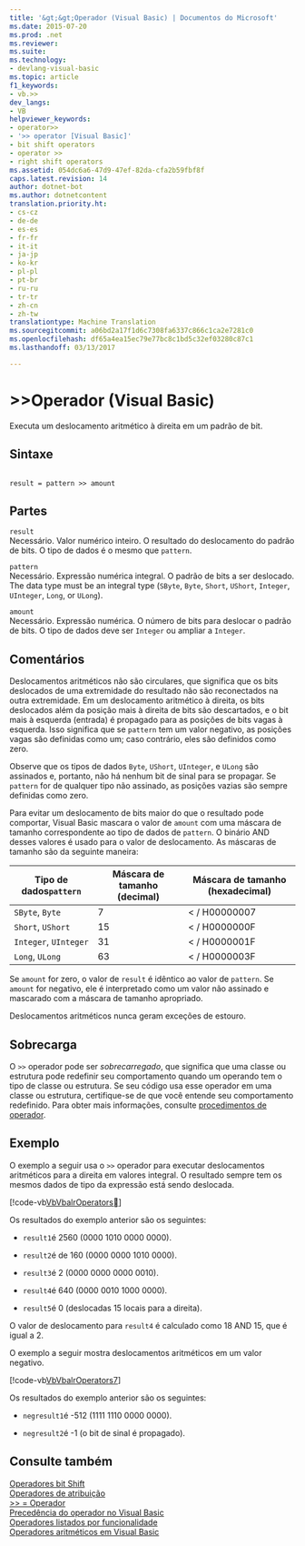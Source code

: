 ```yaml
---
title: '&gt;&gt;Operador (Visual Basic) | Documentos do Microsoft'
ms.date: 2015-07-20
ms.prod: .net
ms.reviewer: 
ms.suite: 
ms.technology:
- devlang-visual-basic
ms.topic: article
f1_keywords:
- vb.>>
dev_langs:
- VB
helpviewer_keywords:
- operator>>
- '>> operator [Visual Basic]'
- bit shift operators
- operator >>
- right shift operators
ms.assetid: 054dc6a6-47d9-47ef-82da-cfa2b59fbf8f
caps.latest.revision: 14
author: dotnet-bot
ms.author: dotnetcontent
translation.priority.ht:
- cs-cz
- de-de
- es-es
- fr-fr
- it-it
- ja-jp
- ko-kr
- pl-pl
- pt-br
- ru-ru
- tr-tr
- zh-cn
- zh-tw
translationtype: Machine Translation
ms.sourcegitcommit: a06bd2a17f1d6c7308fa6337c866c1ca2e7281c0
ms.openlocfilehash: df65a4ea15ec79e77bc8c1bd5c32ef03280c87c1
ms.lasthandoff: 03/13/2017

---
```

# <a name="gtgt-operator-visual-basic"></a>&gt;&gt;Operador (Visual Basic)
Executa um deslocamento aritmético à direita em um padrão de bit.  
  
## <a name="syntax"></a>Sintaxe  
  
```  
  
result = pattern >> amount  
```  
  
## <a name="parts"></a>Partes  
 `result`  
 Necessário. Valor numérico inteiro. O resultado do deslocamento do padrão de bits. O tipo de dados é o mesmo que `pattern`.  
  
 `pattern`  
 Necessário. Expressão numérica integral. O padrão de bits a ser deslocado. The data type must be an integral type (`SByte`, `Byte`, `Short`, `UShort`, `Integer`, `UInteger`, `Long`, or `ULong`).  
  
 `amount`  
 Necessário. Expressão numérica. O número de bits para deslocar o padrão de bits. O tipo de dados deve ser `Integer` ou ampliar a `Integer`.  
  
## <a name="remarks"></a>Comentários  
 Deslocamentos aritméticos não são circulares, que significa que os bits deslocados de uma extremidade do resultado não são reconectados na outra extremidade. Em um deslocamento aritmético à direita, os bits deslocados além da posição mais à direita de bits são descartados, e o bit mais à esquerda (entrada) é propagado para as posições de bits vagas à esquerda. Isso significa que se `pattern` tem um valor negativo, as posições vagas são definidas como um; caso contrário, eles são definidos como zero.  
  
 Observe que os tipos de dados `Byte`, `UShort`, `UInteger`, e `ULong` são assinados e, portanto, não há nenhum bit de sinal para se propagar. Se `pattern` for de qualquer tipo não assinado, as posições vazias são sempre definidas como zero.  
  
 Para evitar um deslocamento de bits maior do que o resultado pode comportar, Visual Basic mascara o valor de `amount` com uma máscara de tamanho correspondente ao tipo de dados de `pattern`. O binário AND desses valores é usado para o valor de deslocamento. As máscaras de tamanho são da seguinte maneira:  
  
|Tipo de dados`pattern`|Máscara de tamanho (decimal)|Máscara de tamanho (hexadecimal)|  
|----------------------------|---------------------------|-------------------------------|  
|`SByte`, `Byte`|7|&LT; / H00000007|  
|`Short`, `UShort`|15|&LT; / H0000000F|  
|`Integer`, `UInteger`|31|&LT; / H0000001F|  
|`Long`, `ULong`|63|&LT; / H0000003F|  
  
 Se `amount` for zero, o valor de `result` é idêntico ao valor de `pattern`. Se `amount` for negativo, ele é interpretado como um valor não assinado e mascarado com a máscara de tamanho apropriado.  
  
 Deslocamentos aritméticos nunca geram exceções de estouro.  
  
## <a name="overloading"></a>Sobrecarga  
 O `>>` operador pode ser *sobrecarregado*, que significa que uma classe ou estrutura pode redefinir seu comportamento quando um operando tem o tipo de classe ou estrutura. Se seu código usa esse operador em uma classe ou estrutura, certifique-se de que você entende seu comportamento redefinido. Para obter mais informações, consulte [procedimentos de operador](../../../visual-basic/programming-guide/language-features/procedures/operator-procedures.md).  
  
## <a name="example"></a>Exemplo  
 O exemplo a seguir usa o `>>` operador para executar deslocamentos aritméticos para a direita em valores integral. O resultado sempre tem os mesmos dados de tipo da expressão está sendo deslocada.  
  
 [!code-vb[VbVbalrOperators&#14;](../../../visual-basic/language-reference/operators/codesnippet/VisualBasic/right-shift-operator_1.vb)]  
  
 Os resultados do exemplo anterior são os seguintes:  
  
-   `result1`é 2560 (0000 1010 0000 0000).  
  
-   `result2`é de 160 (0000 0000 1010 0000).  
  
-   `result3`é 2 (0000 0000 0000 0010).  
  
-   `result4`é 640 (0000 0010 1000 0000).  
  
-   `result5`é 0 (deslocadas 15 locais para a direita).  
  
 O valor de deslocamento para `result4` é calculado como 18 AND 15, que é igual a 2.  
  
 O exemplo a seguir mostra deslocamentos aritméticos em um valor negativo.  
  
 [!code-vb[VbVbalrOperators&#55;](../../../visual-basic/language-reference/operators/codesnippet/VisualBasic/right-shift-operator_2.vb)]  
  
 Os resultados do exemplo anterior são os seguintes:  
  
-   `negresult1`é -512 (1111 1110 0000 0000).  
  
-   `negresult2`é -1 (o bit de sinal é propagado).  
  
## <a name="see-also"></a>Consulte também  
 [Operadores bit Shift](../../../visual-basic/language-reference/operators/bit-shift-operators.md)   
 [Operadores de atribuição](../../../visual-basic/language-reference/operators/assignment-operators.md)   
 [>> = Operador](../../../visual-basic/language-reference/operators/right-shift-assignment-operator.md)   
 [Precedência do operador no Visual Basic](../../../visual-basic/language-reference/operators/operator-precedence.md)   
 [Operadores listados por funcionalidade](../../../visual-basic/language-reference/operators/operators-listed-by-functionality.md)   
 [Operadores aritméticos em Visual Basic](../../../visual-basic/programming-guide/language-features/operators-and-expressions/arithmetic-operators.md)
